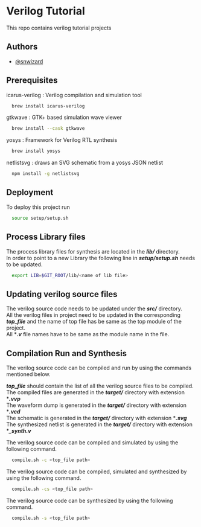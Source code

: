 
# Verilog Tutorial

This repo contains verilog tutorial projects


## Authors

- [@snwizard](https://github.com/snwizard/)


## Prerequisites

icarus-verilog : Verilog compilation and simulation tool

```bash
  brew install icarus-verilog
```

gtkwave : GTK+ based simulation wave viewer

```bash
  brew install --cask gtkwave
```

yosys : Framework for Verilog RTL synthesis

```bash
  brew install yosys
```

netlistsvg : draws an SVG schematic from a yosys JSON netlist

```bash
  npm install -g netlistsvg
```

## Deployment

To deploy this project run

```bash
  source setup/setup.sh
```



## Process Library files

The process library files for synthesis are located in the ***lib/*** directory.  
In order to point to a new Library the following line in  ***setup/setup.sh*** needs to be updated.


```bash
  export LIB=$GIT_ROOT/lib/<name of lib file>
```


## Updating verilog source files

The verilog source code needs to be updated under the ***src/*** directory.  
All the verilog files in project need to be updated in the corresponding ***top_file*** and the name of top file has be same as the top module of the project.  
All ****.v*** file names have to be same as the module name in the file.



## Compilation Run and Synthesis

The verilog source code can be compiled and run by using the commands mentioned below. 

***top_file*** should contain the list of all the verilog source files to be compiled.  
The compiled files are generated in the ***target/*** directory with extension ****.vvp***  
The waveform dump is generated in the ***target/*** directory with extension ****.vcd***  
The schematic is generated in the ***target/*** directory with extension ****.svg***  
The synthesized netlist is generated in the ***target/*** directory with extension ****_synth.v***  

The verilog source code can be compiled and simulated by using the following command. 

```bash
  compile.sh -c <top_file path>
```

The verilog source code can be compiled, simulated and synthesized by using the following command. 

```bash
  compile.sh -cs <top_file path>
```

The verilog source code can be synthesized by using the following command. 

```bash
  compile.sh -s <top_file path>
```

